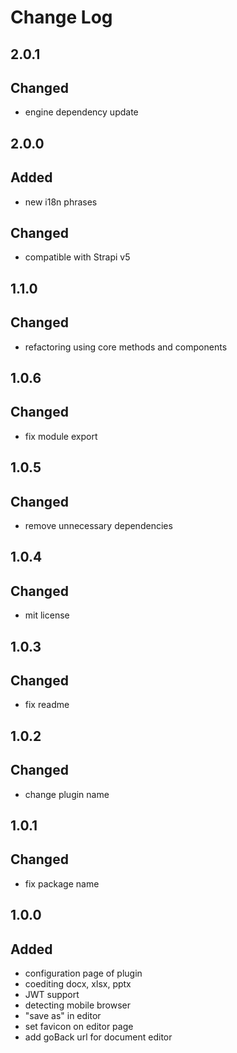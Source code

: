 # Change Log

## 2.0.1

## Changed

- engine dependency update

## 2.0.0

## Added

- new i18n phrases

## Changed

- compatible with Strapi v5

## 1.1.0

## Changed

- refactoring using core methods and components

## 1.0.6

## Changed

- fix module export

## 1.0.5

## Changed

- remove unnecessary dependencies

## 1.0.4

## Changed

- mit license

## 1.0.3

## Changed

- fix readme

## 1.0.2

## Changed

- change plugin name

## 1.0.1

## Changed

- fix package name

## 1.0.0

## Added

- configuration page of plugin
- coediting docx, xlsx, pptx
- JWT support
- detecting mobile browser
- "save as" in editor
- set favicon on editor page
- add goBack url for document editor
